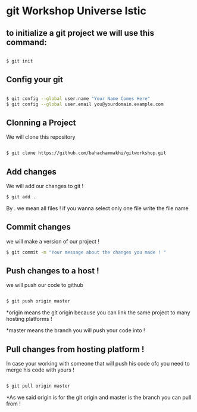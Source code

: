 # git Workshop Universe Istic

## to initialize a git project we will use this command:

```Bash

$ git init

```

## Config your git

```Bash

$ git config --global user.name "Your Name Comes Here"
$ git config --global user.email you@yourdomain.example.com

```

## Clonning a Project

We will clone this repository

```Bash

$ git clone https://github.com/bahachammakhi/gitworkshop.git

```

## Add changes

We will add our changes to git !

```bash
$ git add .

```

By . we mean all files !
if you wanna select only one file write the file name

## Commit changes

we will make a version of our project !

```bash
$ git commit -m "Your message about the changes you made ! "

```

## Push changes to a host !

we will push our code to github

```bash

$ git push origin master

```

\*origin means the git origin because you can link the same project to many hosting platforms !

\*master means the branch you will push your code into !

## Pull changes from hosting platform !

In case your working with someone that will push his code ofc you need to merge his code with yours !

```bash

$ git pull origin master

```

\*As we said origin is for the git origin and master is the branch you can pull from !
